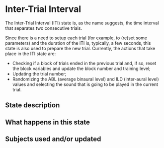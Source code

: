 # Inter-Trial Interval
The Inter-Trial Interval (ITI) state is, as the name suggests, the time interval that separates two consecutive trials.

Since there is a need to setup each trial (for example, to (re)set some parameters) and the duration of the ITI is, typically, a few seconds, this state is also used to prepare the new trial. Currently, the actions that take place in the ITI state are:

- Checking if a block of trials ended in the previous trial and, if so, reset the block variables and update the block
number and training level;
- Updating the trial number;
- Randomizing the ABL (average binaural level) and ILD (inter-aural level) values and selecting the sound that is
going to be played in the current trial.

## State description

## What happens in this state

## Subjects used and/or updated
